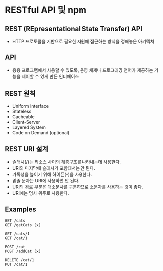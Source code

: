 # RESTful API 및 npm

## REST (REpresentational State Transfer) API
- HTTP 프로토콜을 기반으로 필요한 자원에 접근하는 방식을 정해놓은 아키텍쳐



## API

- 응용 프로그램에서 사용할 수 있도록, 운영 체제나 프로그래밍 언어가 제공하는 기능을 제어할 수 있게 만든 인터페이스



## REST 원칙

- Uniform Interface
- Stateless
- Cacheable
- Client-Server
- Layered System
- Code on Demand (optional)



## REST URI 설계

- 슬래시(/)는 리소스 사이의 계층구조를 나타내는데 사용한다.
- URI의 마지막에 슬래시가 포함돼서는 안 된다.
- 가독성을 높이기 위해 하이픈(-)을 사용한다.
- 밑줄 문자는 URI에 사용하면 안 된다.
- URI의 경로 부분은 대소문사를 구분하므로 소문자를 사용하는 것이 좋다.
- URI에는 명사 위주로 사용한다.



## Examples

```
GET /cats
GET /getCats (x)

GET /cats/1
GET /cat/1

POST /cat
POST /addCat (x)

DELETE /cat/1
PUT /cat/1
```



